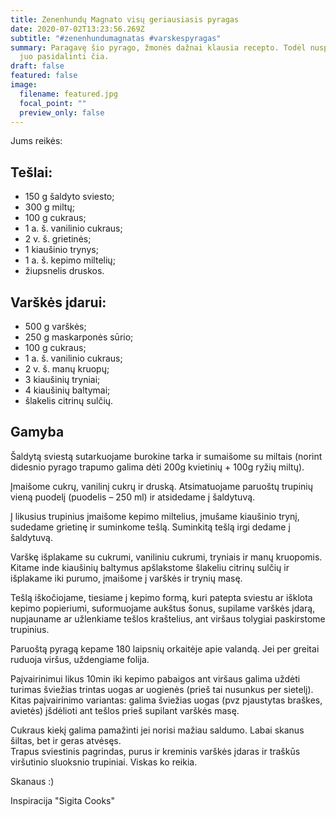 ```yaml
---
title: Zenenhundų Magnato visų geriausiasis pyragas
date: 2020-07-02T13:23:56.269Z
subtitle: "#zenenhundumagnatas #varskespyragas"
summary: Paragavę šio pyrago, žmonės dažnai klausia recepto. Todėl nusprendemė
  juo pasidalinti čia.
draft: false
featured: false
image:
  filename: featured.jpg
  focal_point: ""
  preview_only: false
---
```


Jums reikės:

## Tešlai:

- 150 g šaldyto sviesto;
- 300 g miltų;
- 100 g cukraus;
- 1 a. š. vanilinio cukraus;
- 2 v. š. grietinės;
- 1 kiaušinio trynys;
- 1 a. š. kepimo miltelių;
- žiupsnelis druskos.

## Varškės įdarui:

- 500 g  varškės;
- 250 g maskarponės sūrio;
- 100 g cukraus;
- 1 a. š. vanilinio cukraus;
- 2 v. š. manų kruopų;
- 3 kiaušinių tryniai;
- 4 kiaušinių baltymai;
- šlakelis citrinų sulčių.

## Gamyba

Šaldytą sviestą sutarkuojame burokine tarka ir sumaišome su miltais (norint didesnio pyrago trapumo galima dėti 200g kvietinių + 100g ryžių miltų). 

Įmaišome cukrų, vanilinį cukrų ir druską. Atsimatuojame paruoštų trupinių vieną puodelį (puodelis – 250 ml) ir atsidedame į šaldytuvą.

Į likusius trupinius įmaišome kepimo miltelius, įmušame kiaušinio trynį, sudedame grietinę ir suminkome tešlą. Suminkitą tešlą irgi dedame į šaldytuvą.

Varškę išplakame su cukrumi, vaniliniu cukrumi, tryniais ir manų kruopomis. Kitame inde kiaušinių baltymus apšlakstome šlakeliu citrinų sulčių ir išplakame iki purumo, įmaišome į varškės ir trynių masę.

Tešlą iškočiojame, tiesiame į kepimo formą, kuri patepta sviestu ar išklota kepimo popieriumi, suformuojame aukštus šonus, supilame varškės įdarą, nupjauname ar užlenkiame tešlos kraštelius, ant viršaus tolygiai paskirstome trupinius.

Paruoštą pyragą kepame 180 laipsnių orkaitėje apie valandą. Jei per greitai ruduoja viršus, uždengiame folija.

Paįvairinimui likus 10min iki kepimo pabaigos ant viršaus galima uždėti turimas šviežias trintas uogas ar uogienės (prieš tai nusunkus per sietelį). Kitas paįvairinimo variantas: galima šviežias uogas (pvz pjaustytas braškes, avietės) įšdėlioti ant tešlos prieš supilant varškės masę.

Cukraus kiekį galima pamažinti jei norisi mažiau saldumo. Labai skanus šiltas, bet ir geras atvėsęs. \
Trapus sviestinis pagrindas, purus ir kreminis varškės įdaras ir traškūs viršutinio sluoksnio trupiniai. Viskas ko reikia.

Skanaus :)


Inspiracija "Sigita Cooks"
